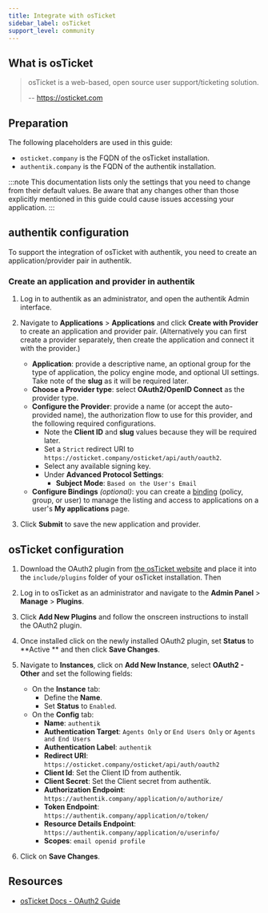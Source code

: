 ```yaml
---
title: Integrate with osTicket
sidebar_label: osTicket
support_level: community
---
```


## What is osTicket

> osTicket is a web-based, open source user support/ticketing solution.
>
> -- https://osticket.com

## Preparation

The following placeholders are used in this guide:

- `osticket.company` is the FQDN of the osTicket installation.
- `authentik.company` is the FQDN of the authentik installation.

:::note
This documentation lists only the settings that you need to change from their default values. Be aware that any changes other than those explicitly mentioned in this guide could cause issues accessing your application.
:::

## authentik configuration

To support the integration of osTicket with authentik, you need to create an application/provider pair in authentik.

### Create an application and provider in authentik

1. Log in to authentik as an administrator, and open the authentik Admin interface.
2. Navigate to **Applications** > **Applications** and click **Create with Provider** to create an application and provider pair. (Alternatively you can first create a provider separately, then create the application and connect it with the provider.)
    - **Application**: provide a descriptive name, an optional group for the type of application, the policy engine mode, and optional UI settings. Take note of the **slug** as it will be required later.
    - **Choose a Provider type**: select **OAuth2/OpenID Connect** as the provider type.
    - **Configure the Provider**: provide a name (or accept the auto-provided name), the authorization flow to use for this provider, and the following required configurations.
        - Note the **Client ID** and **slug** values because they will be required later.
        - Set a `Strict` redirect URI to `https://osticket.company/osticket/api/auth/oauth2`.
        - Select any available signing key.
        - Under **Advanced Protocol Settings**:
            - **Subject Mode**: `Based on the User's Email`
    - **Configure Bindings** _(optional)_: you can create a [binding](/docs/add-secure-apps/flows-stages/bindings/) (policy, group, or user) to manage the listing and access to applications on a user's **My applications** page.

3. Click **Submit** to save the new application and provider.

## osTicket configuration

1. Download the OAuth2 plugin from [the osTicket website](https://osticket.com/download) and place it into the `include/plugins` folder of your osTicket installation. Then 
2. Log in to osTicket as an administrator and navigate to the **Admin Panel** > **Manage** > **Plugins**. 
3. Click **Add New Plugins** and follow the onscreen instructions to install the OAuth2 plugin.
4. Once installed click on the newly installed OAuth2 plugin, set **Status** to **Active ** and then click **Save Changes**.
5. Navigate to **Instances**, click on **Add New Instance**, select **OAuth2 - Other** and set the following fields:
    - On the **Instance** tab:
        - Define the **Name**.
        - Set **Status** to `Enabled`.
    - On the **Config** tab:
        - **Name**: `authentik`
        - **Authentication Target**: `Agents Only` or `End Users Only` or `Agents and End Users`
        - **Authentication Label**: `authentik`
        - **Redirect URI**: `https://osticket.company/osticket/api/auth/oauth2`
        - **Client Id**: Set the Client ID from authentik.
        - **Client Secret**: Set the Client secret from authentik.
        - **Authorization Endpoint**: `https://authentik.company/application/o/authorize/`
        - **Token Endpoint**: `https://authentik.company/application/o/token/`
        - **Resource Details Endpoint**: `https://authentik.company/application/o/userinfo/`
        - **Scopes**: `email openid profile`

6. Click on **Save Changes**.

## Resources

- [osTicket Docs - OAuth2 Guide](https://docs.osticket.com/en/latest/Guides/OAuth2%20Guide.html)

